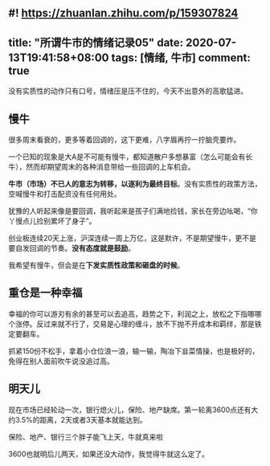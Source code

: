 #! https://zhuanlan.zhihu.com/p/159307824
---
title:  "所谓牛市的情绪记录05"
date: 2020-07-13T19:41:58+08:00
tags: [情绪, 牛市]
comment: true
---

没有实质性的动作只有口号，情绪压是压不住的，今天不出意外的高歌猛进。

## 慢牛
很多周末看衰的，更多等着回调的，这下更难，八字眉再拧一拧脑壳要炸。

一个已知的现象是大A是不可能有慢牛，都知道散户多想暴富（怎么可能会有长牛），然而却期望周末的各种消息带给一些回调的上车机会。

**牛市（市场）不已人的意志为转移，以逐利为最终目标**。没有实质性的政策方法，空喊慢牛和打击配资没有任何用处。

犹豫的人听起来像是要回调，我听起来是孩子们满地捡钱，家长在旁边吆喝，“你丫慢点儿捡别累坏了身子”。

创业板连续20天上涨，沪深连续一周上万亿，这是默许，不是期望慢牛，更不是要自发回调的节奏。**没有态度就是鼓励**。

我希望有慢牛，但会是在**下发实质性政策和砸盘的时候**。

## 重仓是一种幸福

幸福的你可以游刃有余的甚至可以去追高，趋势之下，利润之上，放松之下指哪哪个涨停。反过来就不行了，交易是心理的缠斗，放不下抛不开成本和羁绊，那是铁定要翻车。

抓紧150份不松手，拿着小仓位浪一浪，输一输，陶冶下韭菜情操，也是极好的，免得在别人面前吹牛说没追过高。

## 明天儿

现在市场已经轮动一次，银行熄火儿，保险、地产缺席。第一轮离3600点还有大约3.5%的距离，2天或者3天基本就能达到。

保险、地产、银行三个胖子能飞上天，牛就真来啦

3600也就明后儿两天，如果还没大动作，我觉得牛就这么定了。

